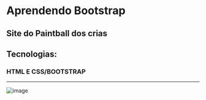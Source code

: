 
<h1>Aprendendo Bootstrap</h1>

<h2>Site do Paintball dos crias</h2>

<h2>Tecnologias:</h2>

<h3>HTML E CSS/BOOTSTRAP</h3>


<hr>

![image](https://media.discordapp.net/attachments/961768997563543575/972614786493874286/unknown.png?width=1214&height=683)
